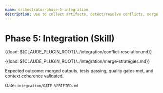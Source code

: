 ```yaml
---
name: orchestrator-phase-5-integration
description: Use to collect artifacts, detect/resolve conflicts, merge outputs in topological order, and verify integration before declaring success.
---
```


# Phase 5: Integration (Skill)

{{load: ${CLAUDE_PLUGIN_ROOT}/../integration/conflict-resolution.md}}

{{load: ${CLAUDE_PLUGIN_ROOT}/../integration/merge-strategies.md}}

Expected outcome: merged outputs, tests passing, quality gates met, and context coherence validated.

Gate: `integration/GATE-VERIFIED.md`